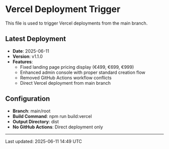 # Vercel Deployment Trigger

This file is used to trigger Vercel deployments from the main branch.

## Latest Deployment

- **Date**: 2025-06-11
- **Version**: v1.1.0
- **Features**: 
  - Fixed landing page pricing display (€499, €699, €999)
  - Enhanced admin console with proper standard creation flow
  - Removed GitHub Actions workflow conflicts
  - Direct Vercel deployment from main branch

## Configuration

- **Branch**: main/root
- **Build Command**: npm run build:vercel
- **Output Directory**: dist
- **No GitHub Actions**: Direct deployment only

---

Last updated: 2025-06-11 14:49 UTC
